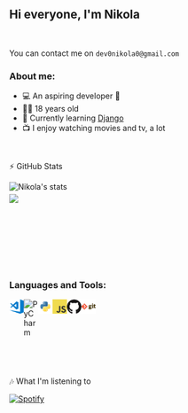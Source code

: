 ## Hi everyone, I'm Nikola
<br />  

You can contact me on `dev0nikola0@gmail.com`

### About me: 
- :computer: An aspiring developer :necktie:
- :man_student: 18 years old
- :closed_book: Currently learning [Django](https://www.djangoproject.com/)
- :tv: I enjoy watching movies and tv, a lot

<br />  

:zap: GitHub Stats

<img align="left" alt="Nikola's stats" src="https://github-readme-stats.codestackr.vercel.app/api?username=0Nikola0&theme=dark&show_icons=true&hide=contribs&hide_border=true&count_private=true" /> 

<br />

<img align="left" style="margin-top: 5px" src="https://github-readme-stats.vercel.app/api/top-langs/?username=0Nikola0&theme=dark&hide_border=true&layout=compact"/>

<br />
<br />
<br />
<br />
<br />
<br />
<br />
<br />

### Languages and Tools: 

[<img align="left" alt="Visual Studio Code" width="26px" src="https://raw.githubusercontent.com/github/explore/80688e429a7d4ef2fca1e82350fe8e3517d3494d/topics/visual-studio-code/visual-studio-code.png" />][vscode]

[<img align="left" alt="PyCharm" width="26px" src="https://img.icons8.com/color/48/000000/pycharm.png" />][pycharm]

[<img align="left" alt="Python" width="26px" src="https://raw.githubusercontent.com/github/explore/80688e429a7d4ef2fca1e82350fe8e3517d3494d/topics/python/python.png">][python]

<!--[<img align="left" alt="HTML5" width="26px" src="https://raw.githubusercontent.com/github/explore/80688e429a7d4ef2fca1e82350fe8e3517d3494d/topics/html/html.png" />][html5]

[<img align="left" alt="CSS3" width="26px" src="https://raw.githubusercontent.com/github/explore/80688e429a7d4ef2fca1e82350fe8e3517d3494d/topics/css/css.png" />][css3]-->

[<img align="left" alt="JavaScript" width="26px" src="https://raw.githubusercontent.com/github/explore/80688e429a7d4ef2fca1e82350fe8e3517d3494d/topics/javascript/javascript.png" />][javascript]

[<img align="left" alt="GitHub" width="26px" src="https://raw.githubusercontent.com/github/explore/78df643247d429f6cc873026c0622819ad797942/topics/github/github.png" />][github]

[<img align="center" alt="Git" width="26px" src="https://raw.githubusercontent.com/github/explore/80688e429a7d4ef2fca1e82350fe8e3517d3494d/topics/git/git.png" />][git]

<br>
<br>
<br>
<br>
<br>

:notes: What I'm listening to
  
  [![Spotify](https://novatorem.0nikola0.vercel.app/api/spotify)](https://open.spotify.com/user/9lcai3q8jfjl8oasj7xg7khte)
  
<br>


[vscode]: https://code.visualstudio.com
[pycharm]: https://www.jetbrains.com/pycharm
[python]: https://www.python.org
[html5]: https://html.com/html5/
[css3]: http://www.css3.info/
[javascript]: https://www.javascript.com
[git]: https://git-scm.com
[github]: https://github.com/0Nikola0/
